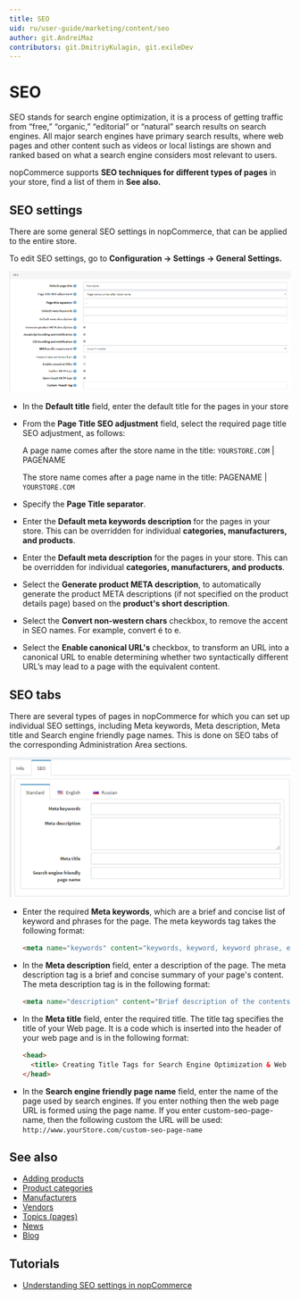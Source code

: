 ```yaml
---
title: SEO
uid: ru/user-guide/marketing/content/seo
author: git.AndreiMaz
contributors: git.DmitriyKulagin, git.exileDev
---
```


# SEO

SEO stands for search engine optimization, it is a process of getting traffic from “free,” “organic,” “editorial” or “natural” search results on search engines. All major search engines have primary search results, where web pages and other content such as videos or local listings are shown and ranked based on what a search engine considers most relevant to users.

nopCommerce supports **SEO techniques for different types of pages** in your store, find a list of them in **See also.**

## SEO settings

There are some general SEO settings in nopCommerce, that can be applied to the entire store.

To edit SEO settings, go to **Configuration → Settings → General Settings.**

![p1](_static/seo/seo1.png)

- In the **Default title** field, enter the default title for the pages in your store
- From the **Page Title SEO adjustment** field, select the required page title SEO adjustment, as follows:

    A page name comes after the store name in the title: `YOURSTORE.COM` | PAGENAME

    The store name comes after a page name in the title: PAGENAME | `YOURSTORE.COM`

- Specify the **Page Title separator**.
- Enter the **Default meta keywords description** for the pages in your store. This can be overridden for individual **categories, manufacturers, and products**.
- Enter the **Default meta description** for the pages in your store. This can be overridden for individual **categories, manufacturers, and products**.
- Select the **Generate product META description**, to automatically generate the product META descriptions (if not specified on the product details page) based on the **product's short description**.
- Select the **Convert non-western chars** checkbox, to remove the accent in SEO names. For example, convert é to e.
- Select the **Enable canonical URL's** checkbox, to transform an URL into a canonical URL to enable determining whether two syntactically different URL’s may lead to a page with the equivalent content.

## SEO tabs

There are several types of pages in nopCommerce for which you can set up individual SEO settings, including Meta keywords, Meta description, Meta title and Search engine friendly page names. This is done on SEO tabs of the corresponding Administration Area sections.

![p2](_static/seo/seo2.png)

- Enter the required **Meta keywords**, which are a brief and concise list of keyword and phrases for the page. The meta keywords tag takes the following format:

    ```html
    <meta name="keywords" content="keywords, keyword, keyword phrase, etc." >
    ```

- In the **Meta description** field, enter a description of the page. The meta description tag is a brief and concise summary of your page's content. The meta description tag is in the following format:

    ```html
    <meta name="description" content="Brief description of the contents of your page." >
    ```

- In the **Meta title** field, enter the required title. The title tag specifies the title of your Web page. It is a code which is inserted into the header of your web page and is in the following format:

    ```html
    <head>
      <title> Creating Title Tags for Search Engine Optimization & Web Usability </title>
    </head>
    ```

- In the **Search engine friendly page name** field, enter the name of the page used by search engines. If you enter nothing then the web page URL is formed using the page name. If you enter custom-seo-page-name, then the following custom the URL will be used: `http://www.yourStore.com/custom-seo-page-name`

## See also

- [Adding products](xref:en/user-guide/running/product-management/products/adding-products/index)
- [Product categories](xref:en/user-guide/running/product-management/categories)
- [Manufacturers](xref:en/user-guide/running/product-management/manufacturers)
- [Vendors](xref:en/user-guide/configuring/setting-up/customers/vendors/index)
- [Topics (pages)](xref:en/user-guide/marketing/content/topics)
- [News](xref:en/user-guide/marketing/content/news/index)
- [Blog](xref:en/user-guide/marketing/content/blog/index)

## Tutorials

- [Understanding SEO settings in nopCommerce](https://youtu.be/UxqM_nJyv1Q)

